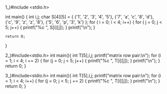 1_)#include <stdio.h>

int main() {
int i,j;
    char S[4][5] = {
        {'1', '2', '3', '4', '5'},
        {'7', 'a', 'c', '8', 'd'},
        {'c', '9', 'z', 'z', '8'},
        {'5', '6', 'p', '3', 'k'}
    };
    for ( i = 0; i < 4; i++) {
        for ( j = 0; j < 5; j++) {
            printf("%c ", S[i][j]);
        }
        printf("\n");
    }

    return 0;
}



2_)#include<stdio.h>
int main(){
    int T[5],i,j;
    printf("matrix row pair:\n");
        for (i = 1; i < 4; i += 2) {
            for (j = 0; j < 5; j++) {
                printf("%c ", T[i][j]);
            }
            printf("\n");
        }
    return 0;
}



3_)#include<stdio.h>
int main(){
int T[5],i,j;
printf("matrix row pair:\n");
    for (i = 1; i < 4; i++) {
        for (j = 0; j < 5; j += 2) {
            printf("%c ", T[i][j]);
        }
        printf("\n");
    }
    return 0;
}